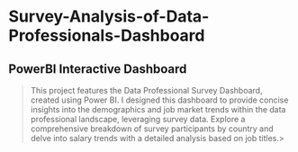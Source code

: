 # Survey-Analysis-of-Data-Professionals-Dashboard

## PowerBI Interactive Dashboard 
> This project features the Data Professional Survey Dashboard, created using Power BI. I designed this dashboard to provide concise insights into the demographics and job market trends within the data professional landscape, leveraging survey data. Explore a comprehensive breakdown of survey participants by country and delve into salary trends with a detailed analysis based on job titles.>
